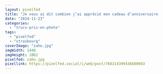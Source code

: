 ```yaml
---
layout: pixelfed
title: "Je vous ai dit combien j’ai apprécié mon cadeau d’anniversaire (un petit peu en avance)&nbsp;? <span aria-hidden=true>😇❤️🎶</span> #ZahoDeSagazan #Strasbourg"
date: "2024-11-23"
categories: 
  - "trucs-pris-en-photo"
tags: 
  - "pixelfed"
  - "strasbourg"
coverImage: "zaho.jpg"
imgWidth: 1440
imgHeight: 1062
pixelfed: zaho.jpg
pixellink: https://pixelfed.social/i/web/post/766314399436680603
---
```


